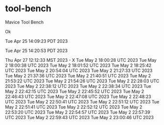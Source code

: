 # tool-bench
Mavice Tool Bench

Ok

Tue Apr 25 14:09:23 PDT 2023

Tue Apr 25 14:20:53 PDT 2023

Thu Apr 27 12:12:33 MST 2023 - X
Tue May  2 18:00:28 UTC 2023
Tue May  2 18:00:38 UTC 2023
Tue May  2 18:01:52 UTC 2023
Tue May  2 18:25:42 UTC 2023
Tue May  2 20:54:04 UTC 2023
Tue May  2 21:27:33 UTC 2023
Tue May  2 21:37:36 UTC 2023
Tue May  2 21:40:51 UTC 2023
Tue May  2 21:53:22 UTC 2023
Tue May  2 21:54:26 UTC 2023
Tue May  2 22:28:03 UTC 2023
Tue May  2 22:38:12 UTC 2023
Tue May  2 22:38:34 UTC 2023
Tue May  2 22:42:15 UTC 2023
Tue May  2 22:45:52 UTC 2023
Tue May  2 22:46:43 UTC 2023
Tue May  2 22:47:08 UTC 2023
Tue May  2 22:48:23 UTC 2023
Tue May  2 22:50:41 UTC 2023
Tue May  2 22:51:12 UTC 2023
Tue May  2 22:51:41 UTC 2023
Tue May  2 22:52:12 UTC 2023
Tue May  2 22:53:20 UTC 2023
Tue May  2 22:54:57 UTC 2023
Tue May  2 22:57:39 UTC 2023
Tue May  2 22:59:43 UTC 2023
Tue May  2 23:00:46 UTC 2023
 <br>
<br>
<br>  <br>
